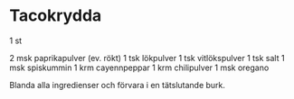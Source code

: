 # Tacokrydda

1 st

2 msk paprikapulver (ev. rökt)
1 tsk lökpulver
1 tsk vitlökspulver
1 tsk salt
1 msk spiskummin
1 krm cayennpeppar
1 krm chilipulver
1 msk oregano

Blanda alla ingredienser och förvara i en tätslutande burk.